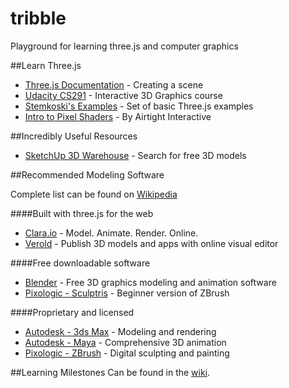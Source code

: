 tribble
=======

Playground for learning three.js and computer graphics

##Learn Three.js
* [Three.js Documentation](http://threejs.org/docs/#Manual/Introduction/Creating_a_scene) - Creating a scene
* [Udacity CS291](https://www.udacity.com/course/cs291) - Interactive 3D Graphics course
* [Stemkoski's Examples](https://stemkoski.github.io/Three.js/) - Set of basic Three.js examples
* [Intro to Pixel Shaders](http://www.airtightinteractive.com/2013/02/intro-to-pixel-shaders-in-three-js/) - By Airtight Interactive


##Incredibly Useful Resources
* [SketchUp 3D Warehouse](https://3dwarehouse.sketchup.com/) - Search for free 3D models


##Recommended Modeling Software

Complete list can be found on [Wikipedia](https://en.wikipedia.org/wiki/List_of_3D_computer_graphics_software)

####Built with three.js for the web
* [Clara.io](https://clara.io/) - Model. Animate. Render. Online.
* [Verold](http://verold.com/) - Publish 3D models and apps with online visual editor

####Free downloadable software
* [Blender](http://www.blender.org/) - Free 3D graphics modeling and animation software
* [Pixologic - Sculptris](http://pixologic.com/sculptris/) - Beginner version of ZBrush

####Proprietary and licensed
* [Autodesk - 3ds Max](http://www.autodesk.com/products/autodesk-3ds-max/overview) - Modeling and rendering
* [Autodesk - Maya](http://www.autodesk.com/products/autodesk-maya/overview) - Comprehensive 3D animation
* [Pixologic - ZBrush](http://pixologic.com/zbrush/features/overview/) - Digital sculpting and painting


##Learning Milestones
Can be found in the [wiki](https://github.com/codenameyau/tribble/wiki).
